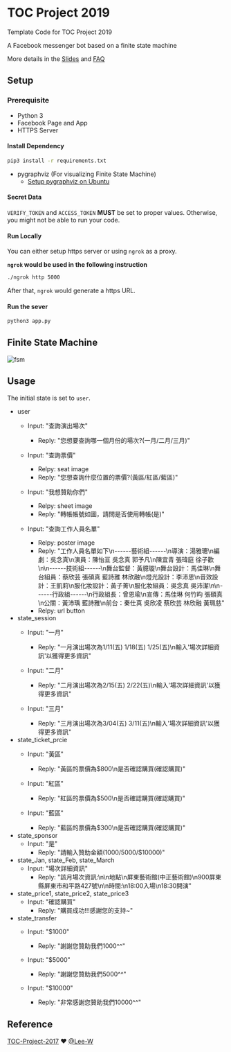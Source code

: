 # TOC Project 2019

Template Code for TOC Project 2019

A Facebook messenger bot based on a finite state machine

More details in the [Slides](https://hackmd.io/p/SkpBR-Yam#/) and [FAQ](https://hackmd.io/s/B1Xw7E8kN)

## Setup

### Prerequisite
* Python 3
* Facebook Page and App
* HTTPS Server

#### Install Dependency
```sh
pip3 install -r requirements.txt
```

* pygraphviz (For visualizing Finite State Machine)
    * [Setup pygraphviz on Ubuntu](http://www.jianshu.com/p/a3da7ecc5303)

#### Secret Data

`VERIFY_TOKEN` and `ACCESS_TOKEN` **MUST** be set to proper values.
Otherwise, you might not be able to run your code.

#### Run Locally
You can either setup https server or using `ngrok` as a proxy.

**`ngrok` would be used in the following instruction**

```sh
./ngrok http 5000
```

After that, `ngrok` would generate a https URL.

#### Run the sever

```sh
python3 app.py
```

## Finite State Machine
![fsm](./img/show-fsm.png)

## Usage
The initial state is set to `user`.

* user
	* Input: "查詢演出場次"
		* Reply: "您想要查詢哪一個月份的場次?(一月/二月/三月)"

	* Input: "查詢票價"
		* Relpy: seat image
		* Reply: "您想查詢什麼位置的票價?(黃區/紅區/藍區)"

	* Input: "我想贊助你們"
		* Relpy: sheet image
		* Reply: "轉帳帳號如圖，請問是否使用轉帳(是)"

	* Input: "查詢工作人員名單"
		* Relpy: poster image
		* Reply: "工作人員名單如下\n------藝術組------\n導演：湯雅瑭\n編劇：吳念真\n演員：陳怡亘 吳念真 郭予凡\n陳宜青 張瑋庭 徐子歡\n\n------技術組------\n舞台監督：黃臆璇\n舞台設計：馬佳琳\n舞台組員：蔡欣芸 張碩真 藍詩雅 林欣融\n燈光設計：李沛思\n音效設計：王凱莉\n服化妝設計：黃子菁\n服化妝組員：吳念真 吳沛潔\n\n------行政組------\n行政組長：曾恩瑜\n宣傳：馬佳琳 何竹昀 張碩真\n公關：黃沛瑀 藍詩雅\n前台：秦仕真 吳欣凌 蔡欣芸 林欣融 黃珮慈"
		* Relpy: url button
* state_session
	* Input: "一月"
		* Reply: "一月演出場次為1/11(五) 1/18(五) 1/25(五)\n輸入'場次詳細資訊'以獲得更多資訊"

	* Input: "二月"
		* Reply: "二月演出場次為2/15(五) 2/22(五)\n輸入'場次詳細資訊'以獲得更多資訊"

	* Input: "三月"
		* Reply: "三月演出場次為3/04(五) 3/11(五)\n輸入'場次詳細資訊'以獲得更多資訊"
* state_ticket_prcie
	* Input: "黃區"
		* Reply: "黃區的票價為$800\n是否確認購買(確認購買)"

	* Input: "紅區"
		* Reply: "紅區的票價為$500\n是否確認購買(確認購買)"

	* Input: "藍區"
		* Reply: "藍區的票價為$300\n是否確認購買(確認購買)"
* state_sponsor
	* Input: "是"
		* Reply: "請輸入贊助金額($1000/$5000/$10000)"
* state_Jan, state_Feb, state_March
	* Input: "場次詳細資訊"
		* Reply: "該月場次資訊:\n\n地點\n屏東藝術館(中正藝術館)\n900屏東縣屏東市和平路427號\n\n時間:\n18:00入場\n18:30開演"
* state_price1, state_price2, state_price3
	* Input: "確認購買"
		* Reply: "購買成功!!!感謝您的支持~"
* state_transfer
	* Input: "$1000"
		* Reply: "謝謝您贊助我們1000^^"

	* Input: "$5000"
		* Reply: "謝謝您贊助我們5000^^"

	* Input: "$10000"
		* Reply: "非常感謝您贊助我們10000^^"




## Reference
[TOC-Project-2017](https://github.com/Lee-W/TOC-Project-2017) ❤️ [@Lee-W](https://github.com/Lee-W)

